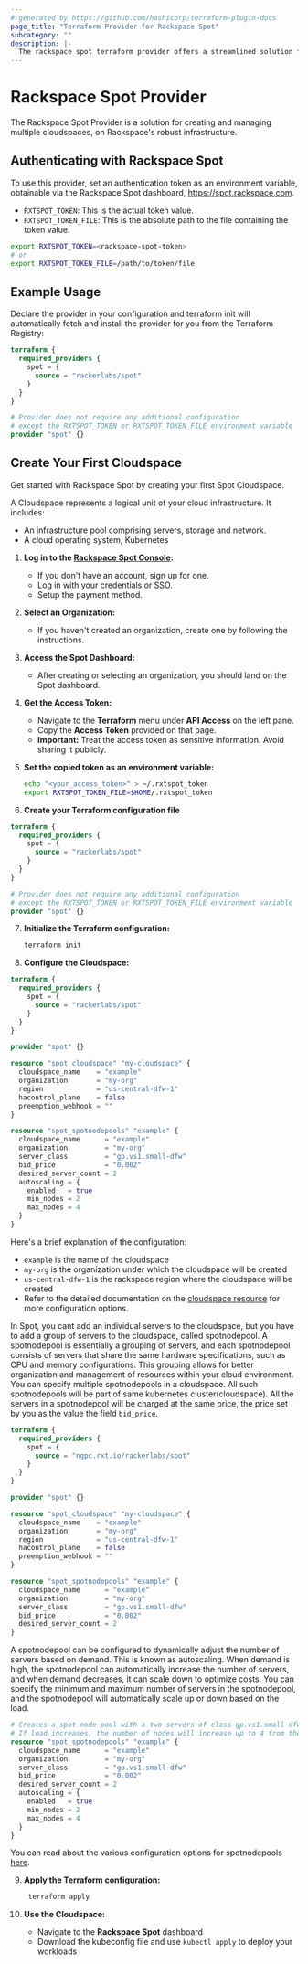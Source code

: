 ```yaml
---
# generated by https://github.com/hashicorp/terraform-plugin-docs
page_title: "Terraform Provider for Rackspace Spot"
subcategory: ""
description: |-
  The rackspace spot terraform provider offers a streamlined solution for creating and managing cloudspaces on Rackspace's robust infrastructure.
---
```


# Rackspace Spot Provider

The Rackspace Spot Provider is a solution for creating and managing multiple cloudspaces, on Rackspace's robust infrastructure.

## Authenticating with Rackspace Spot

To use this provider, set an authentication token as an environment variable, obtainable via the Rackspace Spot dashboard, https://spot.rackspace.com.

- `RXTSPOT_TOKEN`:  This is the actual token value.
- `RXTSPOT_TOKEN_FILE`: This is the absolute path to the file containing the token value.

```bash
export RXTSPOT_TOKEN=<rackspace-spot-token>
# or
export RXTSPOT_TOKEN_FILE=/path/to/token/file
```

## Example Usage

Declare the provider in your configuration and terraform init will automatically fetch and install the provider for you from the Terraform Registry:

```terraform
terraform {
  required_providers {
    spot = {
      source = "rackerlabs/spot"
    }
  }
}

# Provider does not require any additional configuration 
# except the RXTSPOT_TOKEN or RXTSPOT_TOKEN_FILE environment variable
provider "spot" {}
```

## Create Your First Cloudspace

Get started with Rackspace Spot by creating your first Spot Cloudspace.

A Cloudspace represents a logical unit of your cloud infrastructure. It includes:

 - An infrastructure pool comprising servers, storage and network.
 - A cloud operating system, Kubernetes

1. **Log in to the [Rackspace Spot Console](https://spot.rackspace.com):**
   - If you don't have an account, sign up for one.
   - Log in with your credentials or SSO.
   - Setup the payment method.

2. **Select an Organization:**
   - If you haven't created an organization, create one by following the instructions.

3. **Access the Spot Dashboard:**
   - After creating or selecting an organization, you should land on the Spot dashboard.

4. **Get the Access Token:**
   - Navigate to the **Terraform** menu under **API Access** on the left pane.
   - Copy the **Access Token** provided on that page.
   - **Important:** Treat the access token as sensitive information. Avoid sharing it publicly.

5. **Set the copied token as an environment variable:**

     ```bash
     echo "<your_access_token>" > ~/.rxtspot_token
     export RXTSPOT_TOKEN_FILE=$HOME/.rxtspot_token
     ```

6. **Create your Terraform configuration file**

```terraform
terraform {
  required_providers {
    spot = {
      source = "rackerlabs/spot"
    }
  }
}

# Provider does not require any additional configuration 
# except the RXTSPOT_TOKEN or RXTSPOT_TOKEN_FILE environment variable
provider "spot" {}
```

7. **Initialize the Terraform configuration:**

     ```bash
     terraform init
     ```

8. **Configure the Cloudspace:**

```terraform
terraform {
  required_providers {
    spot = {
      source = "rackerlabs/spot"
    }
  }
}

provider "spot" {}

resource "spot_cloudspace" "my-cloudspace" {
  cloudspace_name    = "example"
  organization       = "my-org"
  region             = "us-central-dfw-1"
  hacontrol_plane    = false
  preemption_webhook = ""
}

resource "spot_spotnodepools" "example" {
  cloudspace_name      = "example"
  organization         = "my-org"
  server_class         = "gp.vs1.small-dfw"
  bid_price            = "0.002"
  desired_server_count = 2
  autoscaling = {
    enabled   = true
    min_nodes = 2
    max_nodes = 4
  }
}
```

Here's a brief explanation of the configuration:

- `example` is the name of the cloudspace
- `my-org` is the organization under which the cloudspace will be created
- `us-central-dfw-1` is the rackspace region where the cloudspace will be created
- Refer to the detailed documentation on the [cloudspace resource](resources/cloudspace.md) for more configuration options.

In Spot, you cant add an individual servers to the cloudspace, but you have to add a group of servers to the cloudspace, called spotnodepool. A spotnodepool is essentially a grouping of servers, and each spotnodepool consists of servers that share the same hardware specifications, such as CPU and memory configurations. This grouping allows for better organization and management of resources within your cloud environment. You can specify multiple spotnodepools in a cloudspace. All such spotnodepools will be part of same kubernetes cluster(cloudspace). All the servers in a spotnodepool will be charged at the same price, the price set by you as the value the field `bid_price`.

```terraform
terraform {
  required_providers {
    spot = {
      source = "ngpc.rxt.io/rackerlabs/spot"
    }
  }
}

provider "spot" {}

resource "spot_cloudspace" "my-cloudspace" {
  cloudspace_name    = "example"
  organization       = "my-org"
  region             = "us-central-dfw-1"
  hacontrol_plane    = false
  preemption_webhook = ""
}

resource "spot_spotnodepools" "example" {
  cloudspace_name      = "example"
  organization         = "my-org"
  server_class         = "gp.vs1.small-dfw"
  bid_price            = "0.002"
  desired_server_count = 2
}
```

A spotnodepool can be configured to dynamically adjust the number of servers based on demand. This is known as autoscaling. When demand is high, the spotnodepool can automatically increase the number of servers, and when demand decreases, it can scale down to optimize costs. You can specify the minimum and maximum number of servers in the spotnodepool, and the spotnodepool will automatically scale up or down based on the load. 

```terraform
# Creates a spot node pool with a two servers of class gp.vs1.small-dfw and autoscaling enabled.
# If load increases, the number of nodes will increase up to 4 from the minimum of 2.
resource "spot_spotnodepools" "example" {
  cloudspace_name      = "example"
  organization         = "my-org"
  server_class         = "gp.vs1.small-dfw"
  bid_price            = "0.002"
  desired_server_count = 2
  autoscaling = {
    enabled   = true
    min_nodes = 2
    max_nodes = 4
  }
}
```

You can read about the various configuration options for spotnodepools [here](resources/spotnodepools.md).

9. **Apply the Terraform configuration:**

     ```bash
      terraform apply
      ```

10. **Use the Cloudspace:**
    - Navigate to the **Rackspace Spot** dashboard
    -  Download the kubeconfig file and use `kubectl apply` to deploy your workloads
